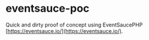 # eventsauce-poc
Quick and dirty proof of concept using EventSaucePHP [https://eventsauce.io/](https://eventsauce.io/).


